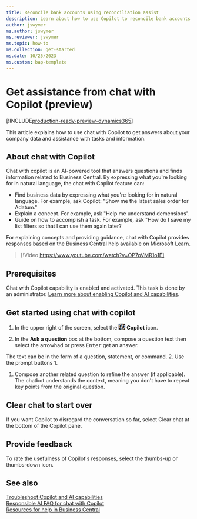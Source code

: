 ```yaml
---
title: Reconcile bank accounts using reconciliation assist
description: Learn about how to use Copilot to reconcile bank accounts in Business Central.
author: jswymer 
ms.author: jswymer
ms.reviewer: jswymer
ms.topic: how-to 
ms.collection: get-started
ms.date: 10/25/2023
ms.custom: bap-template 
---
```


# Get assistance from chat with Copilot (preview)

[!INCLUDE[production-ready-preview-dynamics365](includes/production-ready-preview-dynamics365.md)]

This article explains how to use chat with Copilot to get answers about your company data and assistance with tasks and information.​

## About chat with Copilot

Chat with copilot is an AI-powered tool that answers questions and finds information related to Business Central. By expressing what you're looking for in natural language, the chat with Copilot feature can: 

- Find business data by expressing what you're looking for in natural language. For example, ask Copilot: "Show me the latest sales order for Adatum."
- Explain a concept. For example, ask "Help me understand demensions".
- Guide on how to accomplish a task. For example, ask "How do I save my list filters so that I can use them again later?

For explaining concepts and providing guidance, chat with Copilot provides responses based on the Business Central help available on Microsoft Learn.

> [!Video https://www.youtube.com/watch?v=OP7oVMR1o1E]


## Prerequisites

Chat with Copilot capability is enabled and activated. This task is done by an administrator. [Learn more about enabling Copilot and AI capabilities](enable-ai.md).

## Get started using chat with copilot

1. In the upper right of the screen, select the ![Shows the icon for chat with Copilot](media/chat-copilot-icon.png) **Copilot** icon.

1. In the **Ask a question** box at the bottom, compose a question text then select the arrowhad or press <kbd>Enter</kbd> get an answer.

   
The text can be in the form of a question, statement, or command. 
2. Use the prompt buttons 
1. 
1. Compose another related question to refine the answer (if applicable). The chatbot understands the context, meaning you don't have to repeat key points from the original question.

## Clear chat to start over

If you want Copilot to disregard the conversation so far, select Clear chat at the bottom of the Copilot pane.
## Provide feedback

To rate the usefulness of Copilot's responses, select the thumbs-up or thumbs-down icon.
## See also

[Troubleshoot Copilot and AI capabilities](ai-copilot-troubleshooting.md)  
[Responsible AI FAQ for chat with Copilot](faqs-chat-with-copilot.md)  
[Resources for help in Business Central ](product-help-and-support.md)  
